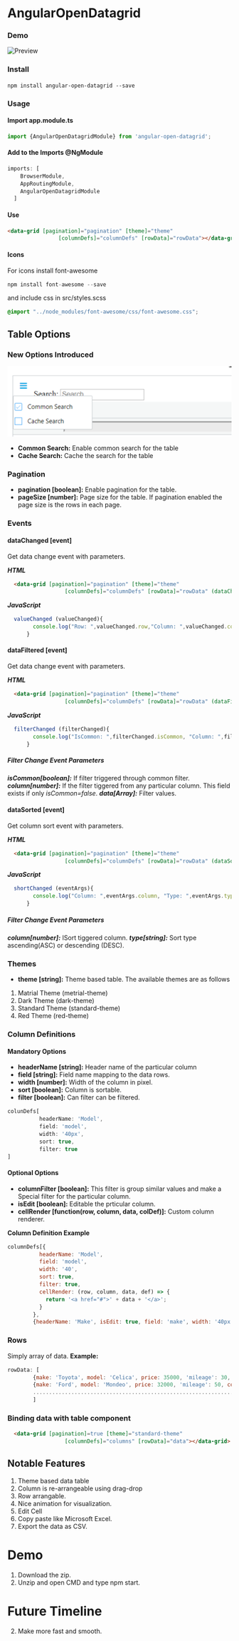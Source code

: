# AngularOpenDatagrid
### Demo
![Preview](https://raw.githubusercontent.com/sowvikr/angular-open-datagrid-lib/master/AngularOpenDatagridLib.gif)
### Install
```npm install angular-open-datagrid --save```
### Usage
#### Import app.module.ts
```javascript
import {AngularOpenDatagridModule} from 'angular-open-datagrid';
```
#### Add to the Imports @NgModule

```javascript
imports: [
    BrowserModule,
    AppRoutingModule,
    AngularOpenDatagridModule
  ]
```
#### Use
```html
<data-grid [pagination]="pagination" [theme]="theme"
                [columnDefs]="columnDefs" [rowData]="rowData"></data-grid>
```
#### Icons
For icons install font-awesome 
```javascript
npm install font-awesome --save
```
and include css in src/styles.scss
```css
@import "../node_modules/font-awesome/css/font-awesome.css";
```

## Table Options
### New Options Introduced
![Preview](https://raw.githubusercontent.com/sowvikr/angular-open-datagrid-lib/master/NewOptions.png)
* **Common Search:** Enable common search for the table
* **Cache Search:** Cache the search for the table
### Pagination
* **pagination [boolean]:** Enable pagination for the table.
* **pageSize [number]:** Page size for the table. If pagination enabled the page size is the rows in each page.
### Events
#### dataChanged [event] 
Get data change event with parameters.

**_HTML_**
```html
  <data-grid [pagination]="pagination" [theme]="theme"
                  [columnDefs]="columnDefs" [rowData]="rowData" (dataChanged)="valueChanged($event)" ></data-grid>
  ```
 **_JavaScript_**
 ```javascript
   valueChanged (valueChanged){
         console.log("Row: ",valueChanged.row,"Column: ",valueChanged.column, "Data: ",,valueChanged.data );
       }
   ```
#### dataFiltered [event] 
Get data change event with parameters.

**_HTML_**
```html
  <data-grid [pagination]="pagination" [theme]="theme"
                  [columnDefs]="columnDefs" [rowData]="rowData" (dataFiltered)="filterChanged($event)" ></data-grid>
  ```
 **_JavaScript_**
 ```javascript
   filterChanged (filterChanged){
         console.log("IsCommon: ",filterChanged.isCommon, "Column: ",filterChanged.column, "Data: ",filterChanged.filterOptions );
       }
   ```
   ##### Filter Change Event Parameters
   **_isCommon[boolean]:_** If filter triggered through common filter.
   **_column[number]:_** If the filter tiggered from any particular column. This field exists if only _isCommon=false_.
   **_data[Array]:_** Filter values.
   
#### dataSorted [event] 
Get column sort event with parameters.

**_HTML_**
```html
  <data-grid [pagination]="pagination" [theme]="theme"
                  [columnDefs]="columnDefs" [rowData]="rowData" (dataSorted)="shortChanged($event)" ></data-grid>
  ```
 **_JavaScript_**
 ```javascript
   shortChanged (eventArgs){
         console.log("Column: ",eventArgs.column, "Type: ",eventArgs.type );
       }
   ```
   ##### Filter Change Event Parameters
   **_column[number]:_** ISort tiggered column. 
   **_type[string]:_** Sort type ascending(ASC) or descending (DESC).
### Themes
* **theme [string]:** Theme based table. The available themes are as follows
1. Matrial Theme (metrial-theme)
2. Dark Theme (dark-theme)
3. Standard Theme (standard-theme)
4. Red Theme (red-theme)
### Column Definitions
#### Mandatory Options
* **headerName [string]:** Header name of the particular column
* **field [string]:** Field name mapping to the data rows.
* **width [number]:** Width of the column in pixel.
* **sort [boolean]:** Column is sortable.
* **filter [boolean]:** Can filter can be filtered.

```javascript
colunDefs[          
          headerName: 'Model',
          field: 'model',
          width: '40px',
          sort: true,
          filter: true
]
```
#### Optional Options
* **columnFilter [boolean]:** This filter is group similar values and make a Special filter for the particular column.
* **isEdit [boolean]:** Editable the prticular column.
* **cellRender [function(row, column, data, colDef)]:** Custom column renderer.


**Column Definition Example**
```javascript
columnDefs[{
          headerName: 'Model',
          field: 'model',
          width: '40',
          sort: true,
          filter: true,
          cellRender: (row, column, data, def) => {
            return '<a href="#">' + data + '</a>';
          }
        },
        {headerName: 'Make', isEdit: true, field: 'make', width: '40px'......}]
```

### Rows
Simply array of data.
**Example:**
```javascript
rowData: [
        {make: 'Toyota', model: 'Celica', price: 35000, 'mileage': 30, color: 'red'},
        {make: 'Ford', model: 'Mondeo', price: 32000, 'mileage': 50, color: 'green'},
        .............................................................................
        ]
```
### Binding data with table component
```html
  <data-grid [pagination]=true [theme]="standard-theme"
                  [columnDefs]="columns" [rowData]="data"></data-grid>
```

## Notable Features
1. Theme based data table
2. Column is re-arrangeable using drag-drop
3. Row arrangable.
4. Nice animation for visualization.
5. Edit Cell
6. Copy paste like Microsoft Excel.
7. Export the data as CSV.

# Demo
1. Download the zip.
2. Unzip and open CMD and type npm start.

# Future Timeline
2. Make more fast and smooth.
